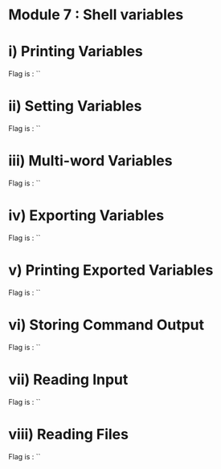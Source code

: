 # Module 7 : Shell variables
# i) Printing Variables
Flag is : ``
# ii) Setting Variables
Flag is : ``
# iii) Multi-word Variables
Flag is : ``
# iv) Exporting Variables
Flag is : ``

# v) Printing Exported Variables
Flag is : ``

# vi) Storing Command Output
Flag is : ``

# vii) Reading Input
Flag is : ``

# viii) Reading Files
Flag is : ``
